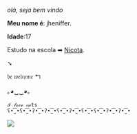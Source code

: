 _olá, seja bem vindo_

**Meu nome é**: jheniffer.

**Idade**:17

Estudo na escola ➡︎ [Nicota](istragam/escola,donanicota).

➘

𝔟𝔢 𝔴𝔢𝔩𝔠𝔬𝔪𝔢 ↰

｡◕‿‿◕｡

    ℐ 𝓁ℴ𝓋ℯ 𝒸𝒶ts
    ʕ•̫͡•ʕ•̫͡•ʔ•̫͡•ʔ•̫͡•ʕ•̫͡•ʔ•̫͡•ʕ•̫͡•ʕ•̫͡•ʔ•̫͡•ʔ•̫͡•
 

![](https://media1.tenor.com/m/btxqk7-bYzAAAAAC/we-are-gonna-die-sid.gif)
